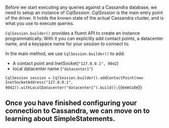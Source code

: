 Before we start executing any queries against a Cassandra database, we need to setup an instance of *CqlSession*. *CqlSession* is the main entry point of the driver. It holds the known state of the actual Cassandra cluster, and is what you use to execute queries.

`CqlSession.builder()` provides a fluent API to create an instance programmatically. With it you can explicitly add contact points, a datacenter name, and a keyspace name for your session to connect to.

In the main method, we use `CqlSession.builder()` to add:
* A contact point and InetSocket(`"127.0.0.1", 9042`)
* local datacenter name (`"datacenter1"`)

`CqlSession session = CqlSession.builder().addContactPoint(new InetSocketAddress("127.0.0.1", 9042)).withLocalDatacenter("datacenter1").build();`{{execute}}


## Once you have finished configuring your connection to Cassandra, we can move on to learning about SimpleStatements.                
